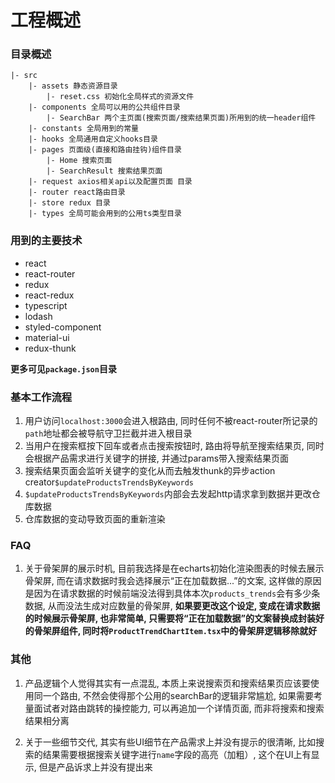 # 工程概述

### 目录概述

```
|- src
    |- assets 静态资源目录
        |- reset.css 初始化全局样式的资源文件
    |- components 全局可以用的公共组件目录
        |- SearchBar 两个主页面(搜索页面/搜索结果页面)所用到的统一header组件
    |- constants 全局用到的常量
    |- hooks 全局通用自定义hooks目录
    |- pages 页面级(直接和路由挂钩)组件目录
        |- Home 搜索页面
        |- SearchResult 搜索结果页面
    |- request axios相关api以及配置页面 目录
    |- router react路由目录
    |- store redux 目录
    |- types 全局可能会用到的公用ts类型目录
```

### 用到的主要技术

- react
- react-router
- redux
- react-redux
- typescript
- lodash
- styled-component
- material-ui
- redux-thunk

**更多可见```package.json```目录**

### 基本工作流程

1. 用户访问```localhost:3000```会进入根路由, 同时任何不被react-router所记录的```path```地址都会被导航守卫拦截并进入根目录
2. 当用户在搜索框按下回车或者点击搜索按钮时, 路由将导航至搜索结果页, 同时会根据产品需求进行关键字的拼接, 并通过params带入搜索结果页面
3. 搜索结果页面会监听关键字的变化从而去触发thunk的异步action creator```$updateProductsTrendsByKeywords```
4. ```$updateProductsTrendsByKeywords```内部会去发起http请求拿到数据并更改仓库数据
5. 仓库数据的变动导致页面的重新渲染

### FAQ

1. 关于骨架屏的展示时机, 目前我选择是在echarts初始化渲染图表的时候去展示骨架屏, 而在请求数据时我会选择展示“正在加载数据...”的文案, 这样做的原因是因为在请求数据的时候前端没法得到具体本次```products_trends```会有多少条数据, 从而没法生成对应数量的骨架屏, **如果要更改这个设定, 变成在请求数据的时候展示骨架屏, 也非常简单, 只需要将“正在加载数据”的文案替换成封装好的骨架屏组件, 同时将```ProductTrendChartItem.tsx```中的骨架屏逻辑移除就好**

### 其他

1. 产品逻辑个人觉得其实有一点混乱, 本质上来说搜索页和搜索结果页应该要使用同一个路由, 不然会使得那个公用的searchBar的逻辑非常尴尬, 如果需要考量面试者对路由跳转的操控能力, 可以再追加一个详情页面, 而非将搜索和搜索结果相分离

2. 关于一些细节交代, 其实有些UI细节在产品需求上并没有提示的很清晰, 比如搜索的结果需要根据搜索关键字进行```name```字段的高亮（加粗）, 这个在UI上有显示, 但是产品诉求上并没有提出来